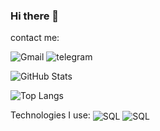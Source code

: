 ### Hi there 👋
contact me:


![Gmail](https://img.shields.io/badge/Gmail-D14836?style=for-the-badge&logo=gmail&logoColor=white)
![telegram](https://img.shields.io/badge/Telegram-2CA5E0?style=for-the-badge&logo=telegram&logoColor=white)

![GitHub Stats](https://github-readme-stats.vercel.app/api?username=J0A0-PEDR0&layout=compact&theme=onedark&height=50&bg_color=000&border_color=30A3DC&show_icons=true&icon_color=30A3DC&title_color=E94D5F&text_color=FFF)

![Top Langs](https://github-readme-stats-git-masterrstaa-rickstaa.vercel.app/api/top-langs/?username=J0A0-PEDR0&layout=compact&height=400&bg_color=000&border_color=30A3DC&title_color=E94D5F&text_color=FFF)

Technologies I use:
<img align ="center" alt="SQL" src="https://img.shields.io/badge/MySQL-00000F?style=for-the-badge&logo=mysql&logoColor=white">
<img align ="center" alt="SQL" src="https://img.shields.io/badge/Spring-6DB33F?style=for-the-badge&logo=spring&logoColor=white">
